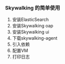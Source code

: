 ### Skywalking 的简单使用

  1. 安装ElasticSearch
  2. 安装Skywalking oap
  3. 安装Skywalking ui
  4. 下载skywalking-agent
  5. 引入依赖
  6. 配置VM
  7. 打印日志
